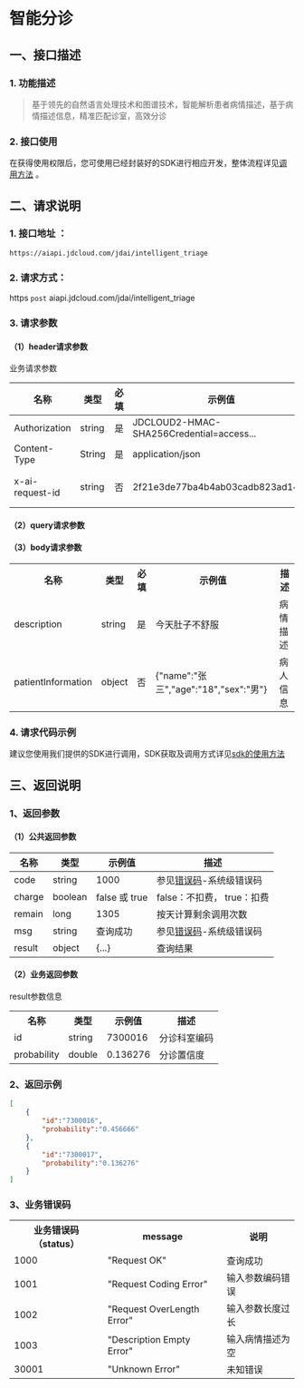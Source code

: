 # 智能分诊

## 一、接口描述

### 1. 功能描述
> 基于领先的自然语言处理技术和图谱技术，智能解析患者病情描述，基于病情描述信息，精准匹配诊室，高效分诊

### 2. 接口使用

在获得使用权限后，您可使用已经封装好的SDK进行相应开发，整体流程详见[调用方法](../Operation-Guide/call-methods.md)  。

## 二、请求说明

### 1. 接口地址 ：

```
https://aiapi.jdcloud.com/jdai/intelligent_triage
```

### 2. 请求方式：

https `post` aiapi.jdcloud.com/jdai/intelligent_triage

### 3. 请求参数

#### （1）header请求参数
业务请求参数

名称 | 类型 | 必填 | 示例值 | 描述
------|------|-----|-----|-----
Authorization | string | 是 | JDCLOUD2-HMAC-SHA256Credential=access... | 签名
Content-Type | String | 是 | application/json | 标准编码格式
x-ai-request-id | string | 否 | 2f21e3de77ba4b4ab03cadb823ad145c | 格式：UUID.randomUUID().toStri ng().replace("-","")

#### （2）query请求参数

#### （3）body请求参数

<table>
   <tr>
      <th>名称</th>
      <th>类型</th>
      <th>必填</th>
      <th>示例值</th>
      <th>描述</th>
   </tr>
   <tr>
      <td>description</td>
      <td>string</td>
      <td>是</td>
      <td>今天肚子不舒服</td>
      <td>病情描述</td>
   </tr>
  <tr>
     <td>patientInformation</td>
     <td>object</td>
     <td>否</td>
     <td>{"name":"张三","age":"18","sex":"男"}</td>
     <td>病人信息</td>
  </tr>
</table>

### 4. 请求代码示例
建议您使用我们提供的SDK进行调用，SDK获取及调用方式详见[sdk的使用方法](../Operation-Guide/Use-Sdk.md)


## 三、返回说明
### 1、返回参数

#### （1）公共返回参数

名称 | 类型 | 示例值 | 描述
------|------|-----|-----
code | string | 1000 | 参见[错误码](Error-Code.md)-系统级错误码
charge | boolean | false 或 true | false：不扣费， true：扣费
remain | long | 1305 | 按天计算剩余调用次数
msg | string | 查询成功 | 参见[错误码](Error-Code.md)-系统级错误码
result | object | {...} | 查询结果


#### （2）业务返回参数
result参数信息

<table>
   <tr>
      <th>名称</th>
      <th>类型</th>
      <th>示例值</th>
      <th>描述</th>
   </tr>
   <tr>
      <td>id</td>
      <td>string</td>
      <td>7300016</td>
      <td>分诊科室编码</td>
   </tr>
   <tr>
      <td>probability</td>
      <td>double</td>
      <td>0.136276</td>
      <td>分诊置信度</td>
   </tr>
</table>

### 2、返回示例

```JSON
[
    {
        "id":"7300016",
        "probability":"0.456666"
    },
    {
        "id":"7300017",
        "probability":"0.136276"
    }
]
```

### 3、业务错误码
<table>
   <tr>
      <th>业务错误码（status）</th>
      <th>message </th>
      <th>说明 </th>
   </tr>
   <tr>
      <td>1000</td>
      <td>"Request OK"</td>
      <td>查询成功</td>
   </tr>
   <tr>
      <td>1001</td>
      <td>"Request Coding Error"</td>
      <td>输入参数编码错误</td>
   </tr>
   <tr>
      <td>1002</td>
      <td>"Request OverLength Error"</td>
      <td>输入参数长度过长</td>
   </tr>
   <tr>
      <td>1003</td>
      <td>"Description Empty Error"</td>
      <td>输入病情描述为空</td>
   </tr>
   <tr>
      <td>30001</td>
      <td>"Unknown Error"</td>
      <td>未知错误</td>
   </tr>
</table>